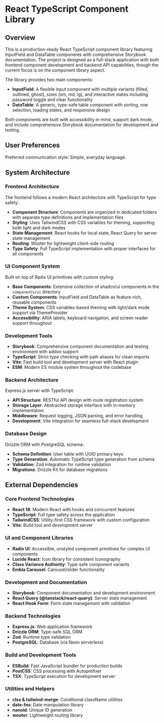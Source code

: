 # React TypeScript Component Library

## Overview

This is a production-ready React TypeScript component library featuring InputField and DataTable components with comprehensive Storybook documentation. The project is designed as a full-stack application with both frontend component development and backend API capabilities, though the current focus is on the component library aspect.

The library provides two main components:
- **InputField**: A flexible input component with multiple variants (filled, outlined, ghost), sizes (sm, md, lg), and interactive states including password toggle and clear functionality
- **DataTable**: A generic, type-safe table component with sorting, row selection, loading states, and responsive design

Both components are built with accessibility in mind, support dark mode, and include comprehensive Storybook documentation for development and testing.

## User Preferences

Preferred communication style: Simple, everyday language.

## System Architecture

### Frontend Architecture
The frontend follows a modern React architecture with TypeScript for type safety:

- **Component Structure**: Components are organized in dedicated folders with separate type definitions and implementation files
- **Styling**: Uses TailwindCSS with CSS variables for theming, supporting both light and dark modes
- **State Management**: React hooks for local state, React Query for server state management
- **Routing**: Wouter for lightweight client-side routing
- **Type Safety**: Full TypeScript implementation with proper interfaces for all components

### UI Component System
Built on top of Radix UI primitives with custom styling:

- **Base Components**: Extensive collection of shadcn/ui components in the `components/ui` directory
- **Custom Components**: InputField and DataTable as feature-rich, reusable components
- **Theme System**: CSS variables-based theming with light/dark mode support via ThemeProvider
- **Accessibility**: ARIA labels, keyboard navigation, and screen reader support throughout

### Development Tools
- **Storybook**: Comprehensive component documentation and testing environment with addon support
- **TypeScript**: Strict type checking with path aliases for clean imports
- **Vite**: Fast build tool and development server with React plugin
- **ESM**: Modern ES module system throughout the codebase

### Backend Architecture
Express.js server with TypeScript:

- **API Structure**: RESTful API design with route registration system
- **Storage Layer**: Abstracted storage interface with in-memory implementation
- **Middleware**: Request logging, JSON parsing, and error handling
- **Development**: Vite integration for seamless full-stack development

### Database Design
Drizzle ORM with PostgreSQL schema:

- **Schema Definition**: User table with UUID primary keys
- **Type Generation**: Automatic TypeScript type generation from schema
- **Validation**: Zod integration for runtime validation
- **Migrations**: Drizzle Kit for database migrations

## External Dependencies

### Core Frontend Technologies
- **React 18**: Modern React with hooks and concurrent features
- **TypeScript**: Full type safety across the application
- **TailwindCSS**: Utility-first CSS framework with custom configuration
- **Vite**: Build tool and development server

### UI and Component Libraries
- **Radix UI**: Accessible, unstyled component primitives for complex UI components
- **Lucide React**: Icon library for consistent iconography
- **Class Variance Authority**: Type-safe component variants
- **Embla Carousel**: Carousel/slider functionality

### Development and Documentation
- **Storybook**: Component documentation and development environment
- **React Query (@tanstack/react-query)**: Server state management
- **React Hook Form**: Form state management with validation

### Backend Technologies
- **Express.js**: Web application framework
- **Drizzle ORM**: Type-safe SQL ORM
- **Zod**: Runtime type validation
- **PostgreSQL**: Database (via Neon serverless)

### Build and Development Tools
- **ESBuild**: Fast JavaScript bundler for production builds
- **PostCSS**: CSS processing with Autoprefixer
- **TSX**: TypeScript execution for development server

### Utilities and Helpers
- **clsx & tailwind-merge**: Conditional className utilities
- **date-fns**: Date manipulation library
- **nanoid**: Unique ID generation
- **wouter**: Lightweight routing library